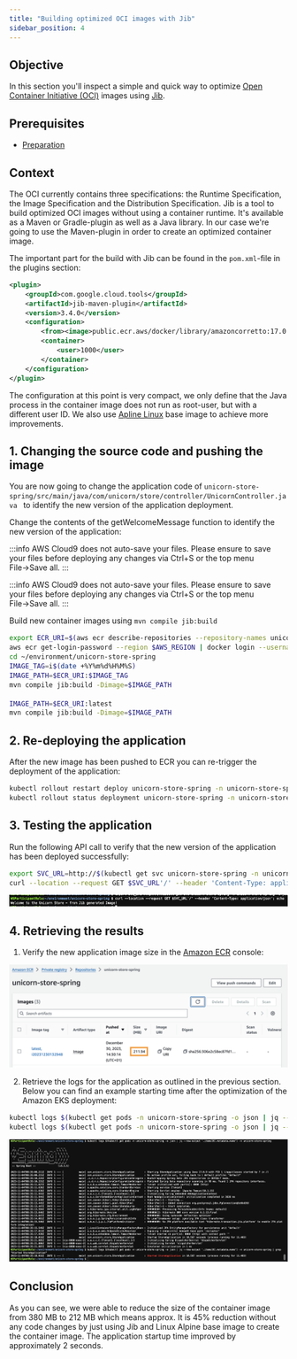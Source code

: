 ```yaml
---
title: "Building optimized OCI images with Jib"
sidebar_position: 4
---
```


## Objective

In this section you'll inspect a simple and quick way to optimize [Open Container Initiative (OCI)](https://opencontainers.org/) images using [Jib](https://github.com/GoogleContainerTools/jib).

## Prerequisites

- [Preparation](../../optimizations/java/baseline.md)

## Context

The OCI currently contains three specifications: the Runtime Specification, the Image Specification and the Distribution Specification. Jib is a tool to build optimized OCI images without using a container runtime. It's available as a Maven or Gradle-plugin as well as a Java library. In our case we're going to use the Maven-plugin in order to create an optimized container image.

The important part for the build with Jib can be found in the `pom.xml`-file in the plugins section:

```xml showLineNumbers
<plugin>
    <groupId>com.google.cloud.tools</groupId>
    <artifactId>jib-maven-plugin</artifactId>
    <version>3.4.0</version>
    <configuration>
        <from><image>public.ecr.aws/docker/library/amazoncorretto:17.0.9-alpine3.18</image></from>
        <container>
            <user>1000</user>
        </container>
    </configuration>
</plugin>
```

The configuration at this point is very compact, we only define that the Java process in the container image does not run as root-user, but with a different user ID. We also use [Apline Linux](https://www.alpinelinux.org/) base image to achieve more improvements.

## 1. Changing the source code and pushing the image

You are now going to change the application code of `unicorn-store-spring/src/main/java/com/unicorn/store/controller/UnicornController.java ` to identify the new version of the application deployment.

Change the contents of the getWelcomeMessage function to identify the new version of the application:

:::info
AWS Cloud9 does not auto-save your files. Please ensure to save your files before deploying any changes via Ctrl+S or the top menu File&rarr;Save all.
:::

:::info
AWS Cloud9 does not auto-save your files. Please ensure to save your files before deploying any changes via Ctrl+S or the top menu File&rarr;Save all.
:::

Build new container images using `mvn compile jib:build`

```bash showLineNumbers
export ECR_URI=$(aws ecr describe-repositories --repository-names unicorn-store-spring | jq --raw-output '.repositories[0].repositoryUri')
aws ecr get-login-password --region $AWS_REGION | docker login --username AWS --password-stdin $ECR_URI
cd ~/environment/unicorn-store-spring
IMAGE_TAG=i$(date +%Y%m%d%H%M%S)
IMAGE_PATH=$ECR_URI:$IMAGE_TAG
mvn compile jib:build -Dimage=$IMAGE_PATH

IMAGE_PATH=$ECR_URI:latest
mvn compile jib:build -Dimage=$IMAGE_PATH
```

## 2. Re-deploying the application

After the new image has been pushed to ECR you can re-trigger the deployment of the application:

```bash showLineNumbers
kubectl rollout restart deploy unicorn-store-spring -n unicorn-store-spring
kubectl rollout status deployment unicorn-store-spring -n unicorn-store-spring
```

## 3. Testing the application

Run the following API call to verify that the new version of the application has been deployed successfully:

```bash showLineNumbers
export SVC_URL=http://$(kubectl get svc unicorn-store-spring -n unicorn-store-spring -o json | jq --raw-output '.status.loadBalancer.ingress[0].hostname')
curl --location --request GET $SVC_URL'/' --header 'Content-Type: application/json'; echo
```

![jib-result](./images/jib-result.png)

## 4. Retrieving the results

1. Verify the new application image size in the [Amazon ECR](https://console.aws.amazon.com/ecr/home#/) console:

![jib-ecr](./images/jib-ecr.png)

2. Retrieve the logs for the application as outlined in the previous section. Below you can find an example starting time after the optimization of the Amazon EKS deployment:

```bash showLineNumbers
kubectl logs $(kubectl get pods -n unicorn-store-spring -o json | jq --raw-output '.items[0].metadata.name') -n unicorn-store-spring
kubectl logs $(kubectl get pods -n unicorn-store-spring -o json | jq --raw-output '.items[0].metadata.name') -n unicorn-store-spring | grep "Started StoreApplication"
```

![jib-eks](./images/jib-eks.png)

## Conclusion

As you can see, we were able to reduce the size of the container image from 380 MB to 212 MB which means approx. It is 45% reduction without any code changes by just using Jib and Linux Alpine base image to create the container image. The application startup time improved by approximately 2 seconds.
